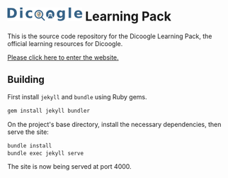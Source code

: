 # <img src="images/dicoogle-lp-logo.png" height="30"/> Learning Pack

This is the source code repository for the Dicoogle Learning Pack, the official learning resources for Dicoogle.

[Please click here to enter the website.](https://bioinformatics-ua.github.io/dicoogle-learning-pack/)

## Building

First install `jekyll` and `bundle` using Ruby gems.

```sh
gem install jekyll bundler
```

On the project's base directory, install the necessary dependencies, then serve the site:

```sh
bundle install
bundle exec jekyll serve
```

The site is now being served at port 4000.
